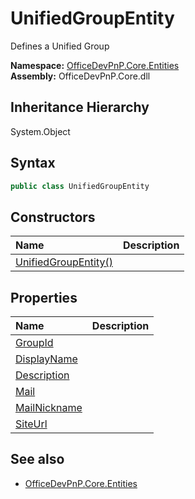 # UnifiedGroupEntity
Defines a Unified Group  

**Namespace:** [OfficeDevPnP.Core.Entities](OfficeDevPnP.Core.Entities.md)  
**Assembly:** OfficeDevPnP.Core.dll  
## Inheritance Hierarchy
System.Object  
## Syntax
```C#
public class UnifiedGroupEntity
```
## Constructors
|**Name**|**Description**|
|:-----|:-----|
| [UnifiedGroupEntity()](OfficeDevPnP.Core.Entities.UnifiedGroupEntity.Constructor1details.md) | 
## Properties
|**Name**|**Description**|
|:-----|:-----|
| [GroupId](OfficeDevPnP.Core.Entities.UnifiedGroupEntity.GroupId.md) | 
| [DisplayName](OfficeDevPnP.Core.Entities.UnifiedGroupEntity.DisplayName.md) | 
| [Description](OfficeDevPnP.Core.Entities.UnifiedGroupEntity.Description.md) | 
| [Mail](OfficeDevPnP.Core.Entities.UnifiedGroupEntity.Mail.md) | 
| [MailNickname](OfficeDevPnP.Core.Entities.UnifiedGroupEntity.MailNickname.md) | 
| [SiteUrl](OfficeDevPnP.Core.Entities.UnifiedGroupEntity.SiteUrl.md) | 
## See also
- [OfficeDevPnP.Core.Entities](OfficeDevPnP.Core.Entities.md)
